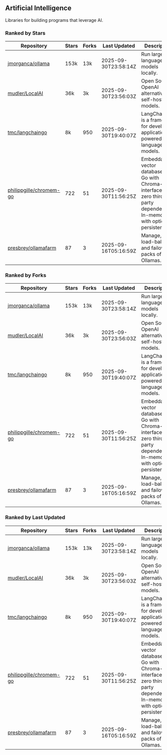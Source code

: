 ## Artificial Intelligence

Libraries for building programs that leverage AI.

### Ranked by Stars

| Repository | Stars | Forks | Last Updated | Description | 
|------------|-------|-------|--------------|-------------|
| [jmorganca/ollama](https://github.com/jmorganca/ollama) | 153k | 13k | 2025-09-30T23:58:14Z |  Run large language models locally. |
| [mudler/LocalAI](https://github.com/mudler/LocalAI) | 36k | 3k | 2025-09-30T23:56:03Z |  Open Source OpenAI alternative, self-host AI models. |
| [tmc/langchaingo](https://github.com/tmc/langchaingo) | 8k | 950 | 2025-09-30T19:40:07Z |  LangChainGo is a framework for developing applications powered by language models. |
| [philippgille/chromem-go](https://github.com/philippgille/chromem-go) | 722 | 51 | 2025-09-30T11:56:25Z |  Embeddable vector database for Go with Chroma-like interface and zero third-party dependencies. In-memory with optional persistence. |
| [presbrey/ollamafarm](https://github.com/presbrey/ollamafarm) | 87 | 3 | 2025-09-16T05:16:59Z |  Manage, load-balance, and failover packs of Ollamas. |

### Ranked by Forks

| Repository | Stars | Forks | Last Updated | Description | 
|------------|-------|-------|--------------|-------------|
| [jmorganca/ollama](https://github.com/jmorganca/ollama) | 153k | 13k | 2025-09-30T23:58:14Z |  Run large language models locally. |
| [mudler/LocalAI](https://github.com/mudler/LocalAI) | 36k | 3k | 2025-09-30T23:56:03Z |  Open Source OpenAI alternative, self-host AI models. |
| [tmc/langchaingo](https://github.com/tmc/langchaingo) | 8k | 950 | 2025-09-30T19:40:07Z |  LangChainGo is a framework for developing applications powered by language models. |
| [philippgille/chromem-go](https://github.com/philippgille/chromem-go) | 722 | 51 | 2025-09-30T11:56:25Z |  Embeddable vector database for Go with Chroma-like interface and zero third-party dependencies. In-memory with optional persistence. |
| [presbrey/ollamafarm](https://github.com/presbrey/ollamafarm) | 87 | 3 | 2025-09-16T05:16:59Z |  Manage, load-balance, and failover packs of Ollamas. |

### Ranked by Last Updated

| Repository | Stars | Forks | Last Updated | Description | 
|------------|-------|-------|--------------|-------------|
| [jmorganca/ollama](https://github.com/jmorganca/ollama) | 153k | 13k | 2025-09-30T23:58:14Z |  Run large language models locally. |
| [mudler/LocalAI](https://github.com/mudler/LocalAI) | 36k | 3k | 2025-09-30T23:56:03Z |  Open Source OpenAI alternative, self-host AI models. |
| [tmc/langchaingo](https://github.com/tmc/langchaingo) | 8k | 950 | 2025-09-30T19:40:07Z |  LangChainGo is a framework for developing applications powered by language models. |
| [philippgille/chromem-go](https://github.com/philippgille/chromem-go) | 722 | 51 | 2025-09-30T11:56:25Z |  Embeddable vector database for Go with Chroma-like interface and zero third-party dependencies. In-memory with optional persistence. |
| [presbrey/ollamafarm](https://github.com/presbrey/ollamafarm) | 87 | 3 | 2025-09-16T05:16:59Z |  Manage, load-balance, and failover packs of Ollamas. |

